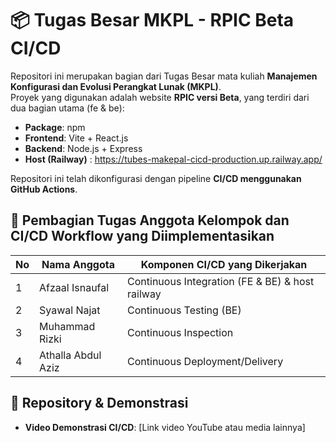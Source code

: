 # 📦 Tugas Besar MKPL - RPIC Beta CI/CD

Repositori ini merupakan bagian dari Tugas Besar mata kuliah **Manajemen Konfigurasi dan Evolusi Perangkat Lunak (MKPL)**.  
Proyek yang digunakan adalah website **RPIC versi Beta**, yang terdiri dari dua bagian utama (fe & be):

- **Package**: npm
- **Frontend**: Vite + React.js
- **Backend**: Node.js + Express
- **Host (Railway)** : https://tubes-makepal-cicd-production.up.railway.app/

Repositori ini telah dikonfigurasi dengan pipeline **CI/CD menggunakan GitHub Actions**.

## 👥 Pembagian Tugas Anggota Kelompok dan CI/CD Workflow yang Diimplementasikan

| No | Nama Anggota          | Komponen CI/CD yang Dikerjakan         |
|----|------------------------|----------------------------------------|
| 1  | Afzaal Isnaufal        | Continuous Integration (FE & BE) & host railway      |
| 2  | Syawal Najat      | Continuous Testing (BE)                    |
| 3  | Muhammad Rizki       | Continuous Inspection                  |
| 4  | Athalla Abdul Aziz      | Continuous Deployment/Delivery         |


## 🔗 Repository & Demonstrasi

- **Video Demonstrasi CI/CD**: [Link video YouTube atau media lainnya]


